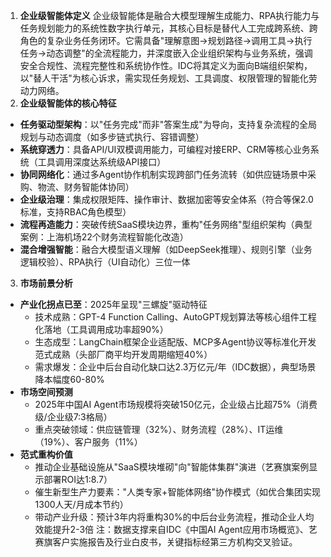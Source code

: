 1. **企业级智能体定义**
   企业级智能体是融合大模型理解生成能力、RPA执行能力与任务规划能力的系统性数字执行单元，其核心目标是替代人工完成跨系统、跨角色的复杂业务任务闭环。它需具备"理解意图→规划路径→调用工具→执行任务→动态调整"的全流程能力，并深度嵌入企业组织架构与业务系统，强调安全合规性、流程完整性和系统协作性。IDC将其定义为面向B端组织架构，以"替人干活"为核心诉求，需实现任务规划、工具调度、权限管理的智能化劳动力网络。
2. **企业级智能体的核心特征**

- **任务驱动型架构**：以"任务完成"而非"答案生成"为导向，支持复杂流程的全局规划与动态调度（如多步链式执行、容错调整）
- **系统穿透力**：具备API/UI双模调用能力，可编程对接ERP、CRM等核心业务系统（工具调用深度达系统级API接口）
- **协同网络化**：通过多Agent协作机制实现跨部门任务流转（如供应链场景中采购、物流、财务智能体协同）
- **企业级治理**：集成权限矩阵、操作审计、数据加密等安全体系（符合等保2.0标准，支持RBAC角色模型）
- **流程再造能力**：突破传统SaaS模块边界，重构"任务网络"型组织架构（典型案例：上海机场22个财务流程智能化改造）
- **混合增强智能**：融合大模型语义理解（如DeepSeek推理）、规则引擎（业务逻辑校验）、RPA执行（UI自动化）三位一体

3. **市场前景分析**

- **产业化拐点已至**：2025年呈现"三螺旋"驱动特征
  - 技术成熟：GPT-4 Function Calling、AutoGPT规划算法等核心组件工程化落地（工具调用成功率超90%）
  - 生态成型：LangChain框架企业适配版、MCP多Agent协议等标准化开发范式成熟（头部厂商平均开发周期缩短40%）
  - 需求爆发：企业中后台自动化缺口达2.3万亿元/年（IDC数据），典型场景降本幅度60-80%
- **市场空间预测**
  - 2025年中国AI Agent市场规模将突破150亿元，企业级占比超75%（消费级/企业级7:3格局）
  - 重点突破领域：供应链管理（32%）、财务流程（28%）、IT运维（19%）、客户服务（11%）
- **范式重构价值**
  - 推动企业基础设施从"SaaS模块堆砌"向"智能体集群"演进（艺赛旗案例显示部署ROI达1:8.7）
  - 催生新型生产力要素："人类专家+智能体网络"协作模式（如优合集团实现1300人天/月成本节约）
  - 带动产业升级：预计3年内将重构30%的中后台业务流程，推动企业人均效能提升2-3倍
    注：数据支撑来自IDC《中国AI Agent应用市场概览》、艺赛旗客户实施报告及行业白皮书，关键指标经第三方机构交叉验证。
